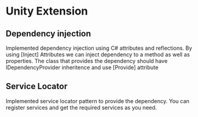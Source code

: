 # Unity Extension

## Dependency injection 
Implemented dependency injection using C# attributes and reflections. By using [Inject] Attributes we can inject dependency to a method as well as properties. The class that provides the dependency should have IDependencyProvider inheritence and use [Provide] attribute

## Service Locator 
Implemented service locator pattern to provide the dependency. You can register services and get the required services as you need. 
